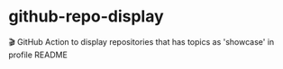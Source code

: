 # github-repo-display
🎬 GitHub Action to display repositories that has topics as 'showcase' in profile README
